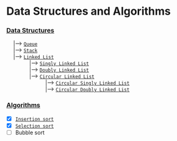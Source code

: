 # Data Structures and Algorithms

### <ins>Data Structures</ins> <br>
&emsp; |--> [`Queue`](/Queue%20-%20Data%20Sturucture) <br>
&emsp; |--> [`Stack`](/Stack%20-%20Data%20Structure) <br>
&emsp; |--> [`Linked List`](/Linked%20List) <br>
&emsp;&emsp;&emsp;&emsp; |--> [`Singly Linked List`](/Linked%20List/Singly%20Linked%20List) <br>
&emsp;&emsp;&emsp;&emsp; |--> [`Doubly Linked List`](/Linked%20List/Doubly%20Linked%20List) <br>
&emsp;&emsp;&emsp;&emsp; |--> [`Circular Linked List`](/Linked%20List/Circular%20Linked%20List) <br>
&emsp;&emsp;&emsp;&emsp;&emsp;&emsp;&emsp; |--> [`Circular Singly Linked List`](/Linked%20List/Circular%20Linked%20List/Circular%20Singly%20Linked%20List) <br>
&emsp;&emsp;&emsp;&emsp;&emsp;&emsp;&emsp; |--> [`Circular Doubly Linked List`](/Linked%20List/Circular%20Linked%20List/Circular%20Doubly%20Linked%20List) <br>

### <ins>Algorithms</ins> <br>
- [x] [`Insertion sort`](/Insertion%20Sort)
- [x] [`Selection sort`](/Selection%20Sort)
- [ ] Bubble sort
